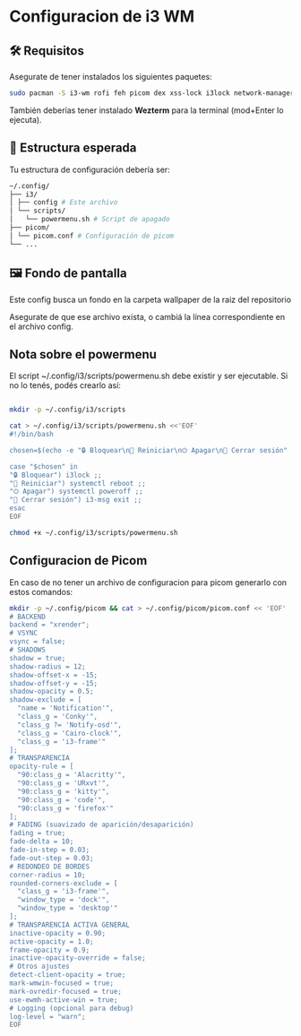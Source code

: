 # Configuracion de i3 WM

## 🛠 Requisitos

Asegurate de tener instalados los siguientes paquetes:

```bash
sudo pacman -S i3-wm rofi feh picom dex xss-lock i3lock network-manager-applet pipewire wireplumber
```

También deberías tener instalado **Wezterm** para la terminal (mod+Enter lo ejecuta).

## 📂 Estructura esperada

Tu estructura de configuración debería ser:

```bash
~/.config/
├── i3/
│ ├── config # Este archivo
│ └── scripts/
│   └── powermenu.sh # Script de apagado
├── picom/
│ └── picom.conf # Configuración de picom
└── ...
```
## 🖼 Fondo de pantalla

Este config busca un fondo en la carpeta wallpaper de la raiz del repositorio

Asegurate de que ese archivo exista, o cambiá la línea correspondiente en el archivo config.

## Nota sobre el powermenu

El script ~/.config/i3/scripts/powermenu.sh debe existir y ser ejecutable. Si no lo tenés, podés crearlo así:

```bash

mkdir -p ~/.config/i3/scripts

cat > ~/.config/i3/scripts/powermenu.sh <<'EOF'
#!/bin/bash

chosen=$(echo -e "🔒 Bloquear\n🔄 Reiniciar\n⏻ Apagar\n🚪 Cerrar sesión" | rofi -dmenu -p "Qué querés hacer?" -lines 4 -theme gruvbox-dark)

case "$chosen" in
"🔒 Bloquear") i3lock ;;
"🔄 Reiniciar") systemctl reboot ;;
"⏻ Apagar") systemctl poweroff ;;
"🚪 Cerrar sesión") i3-msg exit ;;
esac
EOF

chmod +x ~/.config/i3/scripts/powermenu.sh
```
## Configuracion de Picom
En caso de no tener un archivo de configuracion para picom generarlo con estos comandos: 

```bash
mkdir -p ~/.config/picom && cat > ~/.config/picom/picom.conf << 'EOF'
# BACKEND
backend = "xrender";
# VSYNC
vsync = false;
# SHADOWS
shadow = true;
shadow-radius = 12;
shadow-offset-x = -15;
shadow-offset-y = -15;
shadow-opacity = 0.5;
shadow-exclude = [
  "name = 'Notification'",
  "class_g = 'Conky'",
  "class_g ?= 'Notify-osd'",
  "class_g = 'Cairo-clock'",
  "class_g = 'i3-frame'"
];
# TRANSPARENCIA
opacity-rule = [
  "90:class_g = 'Alacritty'",
  "90:class_g = 'URxvt'",
  "90:class_g = 'kitty'",
  "90:class_g = 'code'",
  "90:class_g = 'firefox'"
];
# FADING (suavizado de aparición/desaparición)
fading = true;
fade-delta = 10;
fade-in-step = 0.03;
fade-out-step = 0.03;
# REDONDEO DE BORDES
corner-radius = 10;
rounded-corners-exclude = [
  "class_g = 'i3-frame'",
  "window_type = 'dock'",
  "window_type = 'desktop'"
];
# TRANSPARENCIA ACTIVA GENERAL
inactive-opacity = 0.90;
active-opacity = 1.0;
frame-opacity = 0.9;
inactive-opacity-override = false;
# Otros ajustes
detect-client-opacity = true;
mark-wmwin-focused = true;
mark-ovredir-focused = true;
use-ewmh-active-win = true;
# Logging (opcional para debug)
log-level = "warn";
EOF

```
